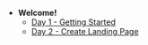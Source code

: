 - **Welcome!**
	- [Day 1 - Getting Started](day1.md "Day 1 - Getting Started")
	- [Day 2 - Create Landing Page](day2.md "Day 2 - Create Landing Page")
